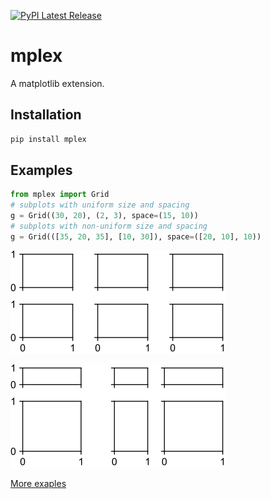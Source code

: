 [![PyPI Latest Release](https://img.shields.io/pypi/v/mplex.svg)](https://pypi.org/project/mplex/)
# mplex
A matplotlib extension.

## Installation
```sh
pip install mplex
```

## Examples
```python
from mplex import Grid
# subplots with uniform size and spacing
g = Grid((30, 20), (2, 3), space=(15, 10))
# subplots with non-uniform size and spacing
g = Grid(([35, 20, 35], [10, 30]), space=([20, 10], 10))
```
![](examples/figures/uniform.svg)

![](examples/figures/non_uniform.svg)

[More exaples](https://github.com/tkclam/mplex/tree/main/examples)
